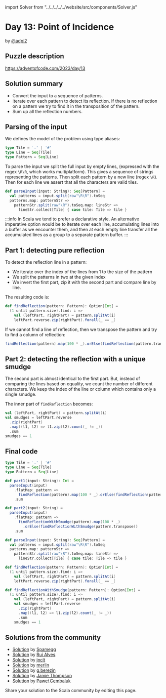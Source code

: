 import Solver from "../../../../../website/src/components/Solver.js"

# Day 13: Point of Incidence

by [@adpi2](https://github.com/adpi2)

## Puzzle description

https://adventofcode.com/2023/day/13

## Solution summary

- Convert the input to a sequence of patterns.
- Iterate over each pattern to detect its reflection. If there is no reflection on a pattern we try to find it in the transposition of the pattern.
- Sum up all the reflection numbers.

## Parsing of the input

We defines the model of the problem using type aliases:

```scala
type Tile = '.' | '#'
type Line = Seq[Tile]
type Pattern = Seq[Line]
```

To parse the input we split the full input by empty lines, (expressed with the regex `\R\R`, which works multiplatform).
This gives a sequence of strings representing the patterns. Then split each pattern by a new line (regex `\R`). Then for
each line we assert that all the characters are valid tiles.

```scala
def parseInput(input: String): Seq[Pattern] =
  val patterns = input.split(raw"\R\R").toSeq
  patterns.map: patternStr =>
    patternStr.split(raw"\R").toSeq.map: lineStr =>
      lineStr.collect[Tile] { case tile: Tile => tile }
```

:::info
In Scala we tend to prefer a declarative style. An alternative imperative option would be to iterate over each line,
accumulating lines into a buffer as we encounter them, and then at each empty line transfer all the accumulated lines as a group to a separate pattern buffer.
:::

## Part 1: detecting pure reflection

To detect the reflection line in a pattern:
  - We iterate over the index of the lines from 1 to the size of the pattern
  - We split the patterns in two at the given index
  - We invert the first part, zip it with the second part and compare line by line.

The resulting code is:

```scala
def findReflection(pattern: Pattern): Option[Int] =
  (1 until pattern.size).find: i =>
    val (leftPart, rightPart) = pattern.splitAt(i)
    leftPart.reverse.zip(rightPart).forall(_ == _)
```

If we cannot find a line of reflection, then we transpose the pattern and try to find a column of reflection:

```scala
findReflection(pattern).map(100 * _).orElse(findReflection(pattern.transpose))
```

## Part 2: detecting the reflection with a unique smudge

The second part is almost identical to the first part. But, instead of comparing the lines based on equality, we count the number of different characters. We keep the index of the line or column which contains only a single smudge.

The inner part of `findReflection` becomes:

```scala
val (leftPart, rightPart) = pattern.splitAt(i)
val smudges = leftPart.reverse
  .zip(rightPart)
  .map((l1, l2) => l1.zip(l2).count(_ != _))
  .sum
smudges == 1
```

## Final code

```scala
type Tile = '.' | '#'
type Line = Seq[Tile]
type Pattern = Seq[Line]

def part1(input: String): Int =
  parseInput(input)
    .flatMap: pattern =>
      findReflection(pattern).map(100 * _).orElse(findReflection(pattern.transpose))
    .sum

def part2(input: String) =
  parseInput(input)
    .flatMap: pattern =>
      findReflectionWithSmudge(pattern).map(100 * _)
        .orElse(findReflectionWithSmudge(pattern.transpose))
    .sum

def parseInput(input: String): Seq[Pattern] =
  val patterns = input.split(raw"\R\R").toSeq
  patterns.map: patternStr =>
    patternStr.split(raw"\R").toSeq.map: lineStr =>
      lineStr.collect[Tile] { case tile: Tile => tile }

def findReflection(pattern: Pattern): Option[Int] =
  (1 until pattern.size).find: i =>
    val (leftPart, rightPart) = pattern.splitAt(i)
    leftPart.reverse.zip(rightPart).forall(_ == _)

def findReflectionWithSmudge(pattern: Pattern): Option[Int] =
  (1 until pattern.size).find: i =>
    val (leftPart, rightPart) = pattern.splitAt(i)
    val smudges = leftPart.reverse
      .zip(rightPart)
      .map((l1, l2) => l1.zip(l2).count(_ != _))
      .sum
    smudges == 1
```

## Solutions from the community

- [Solution](https://github.com/spamegg1/advent-of-code-2023-scala/blob/solutions/13.worksheet.sc#L156) by [Spamegg](https://github.com/spamegg1)
- [Solution](https://github.com/xRuiAlves/advent-of-code-2023/blob/main/Day13.scala) by [Rui Alves](https://github.com/xRuiAlves/)
- [Solution](https://github.com/jnclt/adventofcode2023/blob/main/day13/point-of-incidence.sc) by [jnclt](https://github.com/jnclt)
- [Solution](https://github.com/merlinorg/aoc2023/blob/main/src/main/scala/Day13.scala) by [merlin](https://github.com/merlinorg/)
- [Solution](https://github.com/GrigoriiBerezin/advent_code_2023/tree/master/task13/src/main/scala) by [g.berezin](https://github.com/GrigoriiBerezin)
- [Solution](https://github.com/bishabosha/advent-of-code-2023/blob/main/2023-day13.scala) by [Jamie Thompson](https://github.com/bishabosha)
- [Solution](https://github.com/AvaPL/Advent-of-Code-2023/tree/main/src/main/scala/day13) by [Paweł Cembaluk](https://github.com/AvaPL)

Share your solution to the Scala community by editing this page.
